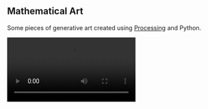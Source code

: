 ## Mathematical Art

Some pieces of generative art created using [Processing](https://processing.org/) and Python.


![output](https://user-images.githubusercontent.com/33668959/114032781-d4603500-98a6-11eb-94ed-a762a8bbc58e.mp4)
